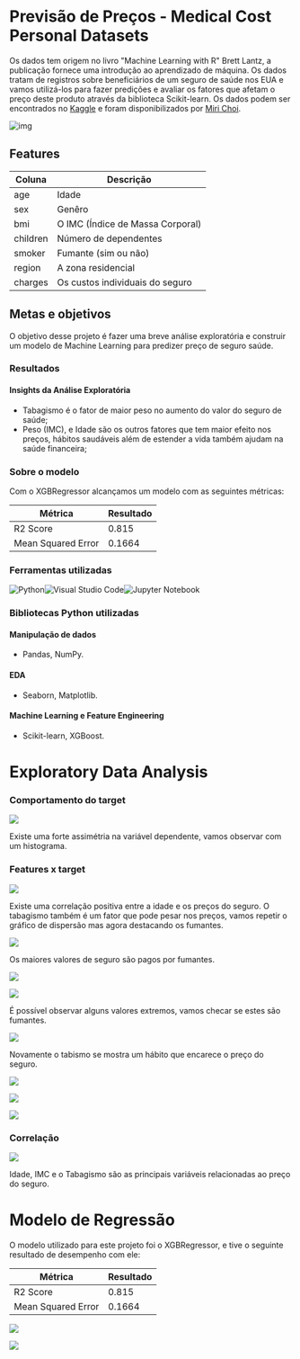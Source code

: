 # Previsão de Preços - Medical Cost Personal Datasets  
Os dados tem origem no livro "Machine Learning with R" Brett Lantz, a publicação fornece uma introdução ao aprendizado de máquina. Os dados tratam de registros sobre beneficiários de um seguro de saúde nos EUA e vamos utilizá-los para fazer predições e avaliar os fatores que afetam o preço deste produto através da biblioteca Scikit-learn. Os dados podem ser encontrados no [Kaggle](https://www.kaggle.com/datasets/mirichoi0218/insurance) e foram disponibilizados por [Miri Choi](https://www.kaggle.com/mirichoi0218).

![img](https://i.imgur.com/lZnDKsv.jpeg)

## Features
|Coluna|Descrição|
|---|---|
|age|Idade|
|sex|Genêro|
|bmi|O IMC (Índice de Massa Corporal)|
|children|Número de dependentes|
|smoker|Fumante (sim ou não)|
|region|A zona residencial|
|charges|Os custos individuais do seguro|

## Metas e objetivos
O objetivo desse projeto é fazer uma breve análise exploratória e construir um modelo de Machine Learning para predizer preço de seguro saúde.
### Resultados 
#### Insights da Análise Exploratória
- Tabagismo é o fator de maior peso no aumento do valor do seguro de saúde;
- Peso (IMC), e Idade são os outros fatores que tem maior efeito nos preços, hábitos saudáveis além de estender a vida também ajudam na saúde financeira;

### Sobre o modelo 
Com o XGBRegressor alcançamos um modelo com as seguintes métricas:

|Métrica|Resultado
|---|---|
|R2 Score|0.815|
|Mean Squared Error|0.1664
### Ferramentas utilizadas
![Python](https://img.shields.io/badge/python-3670A0?style=for-the-badge&logo=python&logoColor=ffdd54)![Visual Studio Code](https://img.shields.io/badge/Visual%20Studio%20Code-0078d7.svg?style=for-the-badge&logo=visual-studio-code&logoColor=white)![Jupyter Notebook](https://img.shields.io/badge/jupyter-%23FA0F00.svg?style=for-the-badge&logo=jupyter&logoColor=white)
### Bibliotecas Python utilizadas
#### Manipulação de dados
- Pandas, NumPy.
#### EDA
- Seaborn, Matplotlib.
#### Machine Learning e Feature Engineering
- Scikit-learn, XGBoost.

# Exploratory Data Analysis
### Comportamento do target
![](https://github.com/datalopes1/medical_cost/blob/main/doc/img/plot1.png?raw=true)

Existe uma forte assimétria na variável dependente, vamos observar com um histograma. 

### Features x target
![](https://github.com/datalopes1/medical_cost/blob/main/doc/img/plot2.png?raw=true)

Existe uma correlação positiva entre a idade e os preços do seguro. O tabagismo também é um fator que pode pesar nos preços, vamos repetir o gráfico de dispersão mas agora destacando os fumantes.

![](https://github.com/datalopes1/medical_cost/blob/main/doc/img/plot3.png?raw=true)

Os maiores valores de seguro são pagos por fumantes.

![](https://github.com/datalopes1/medical_cost/blob/main/doc/img/plot4.png?raw=true)

![](https://github.com/datalopes1/medical_cost/blob/main/doc/img/plot5.png?raw=true)

É possível observar alguns valores extremos, vamos checar se estes são fumantes.

![](https://github.com/datalopes1/medical_cost/blob/main/doc/img/plot6.png?raw=true)

Novamente o tabismo se mostra um hábito que encarece o preço do seguro.

![](https://github.com/datalopes1/medical_cost/blob/main/doc/img/plot7.png?raw=true)

![](https://github.com/datalopes1/medical_cost/blob/main/doc/img/plot8.png?raw=true)

![](https://github.com/datalopes1/medical_cost/blob/main/doc/img/plot9.png?raw=true)

### Correlação
![](https://github.com/datalopes1/medical_cost/blob/main/doc/img/plot10.png?raw=true)

Idade, IMC e o Tabagismo são as principais variáveis relacionadas ao preço do seguro.

# Modelo de Regressão
O modelo utilizado para este projeto foi o XGBRegressor, e tive o seguinte resultado de desempenho com ele:

|Métrica|Resultado
|---|---|
|R2 Score|0.815|
|Mean Squared Error|0.1664|

![](https://github.com/datalopes1/medical_cost/blob/main/doc/img/plot11.png?raw=true)

![](https://github.com/datalopes1/medical_cost/blob/main/doc/img/plot12.png?raw=true)


